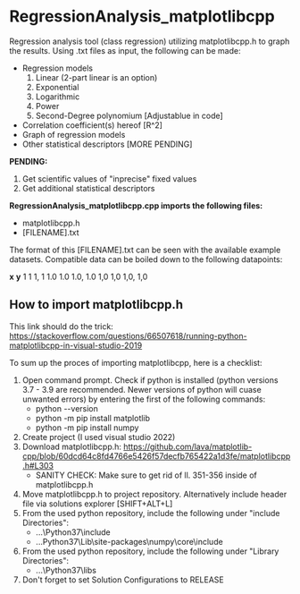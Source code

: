 # RegressionAnalysis_matplotlibcpp
Regression analysis tool (class regression) utilizing matplotlibcpp.h to graph the results.
Using .txt files as input, the following can be made:
  - Regression models
     1. Linear (2-part linear is an option)
     2. Exponential
     3. Logarithmic
     4. Power
     5. Second-Degree polynomium [Adjustablue in code]
 - Correlation coefficient(s) hereof [R^2]
 - Graph of regression models
 - Other statistical descriptors [MORE PENDING]

**PENDING:**
1. Get scientific values of "inprecise" fixed values
2. Get additional statistical descriptors

**RegressionAnalysis_matplotlibcpp.cpp imports the following files:**
- matplotlibcpp.h
- [FILENAME].txt

The format of this [FILENAME].txt can be seen with the available example datasets. Compatible data can be boiled down to the following datapoints:

**x**	**y**
1	1
1,	1
1.0	1.0
1.0,	1.0
1,0	1,0
1,0,	1,0

## How to import matplotlibcpp.h
This link should do the trick: https://stackoverflow.com/questions/66507618/running-python-matplotlibcpp-in-visual-studio-2019

To sum up the proces of importing matplotlibcpp, here is a checklist:
1. Open command prompt. Check if python is installed (python versions 3.7 - 3.9 are recommended. Newer versions of python will cuase unwanted errors) by entering the first of the following commands:
   - python --version
   - python -m pip install matplotlib
   - python -m pip install numpy
2. Create project (I used visual studio 2022)
3. Download matplotlibcpp.h: https://github.com/lava/matplotlib-cpp/blob/60dcd64c8fd4766e5426f57decfb765422a1d3fe/matplotlibcpp.h#L303
   - SANITY CHECK: Make sure to get rid of  ll. 351-356 inside of matplotlibcpp.h 
4. Move matplotlibcpp.h to project repository. Alternatively include header file via solutions explorer [SHIFT+ALT+L]
5. From the used python repository, include the following under "include Directories":
	- ...\Python37\include
	- ...Python37\Lib\site-packages\numpy\core\include
6. From the used python repository, include the following under "Library Directories":
	- ...\Python37\libs
7. Don't forget to set Solution Configurations to RELEASE

